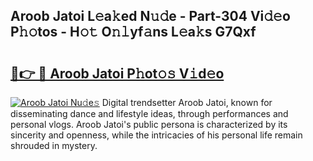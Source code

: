 ## Aroob Jatoi L𝚎a𝚔ed N𝚞𝚍e - Part-304 Vi𝚍𝚎o P𝚑𝚘tos - H𝚘𝚝 O𝚗𝚕yf𝚊ns L𝚎a𝚔s G7Qxf

# <h2><a href="http://kfbta1.oniu.top/?m=Aroob+Jatoi">🔗👉 🔴 Aroob Jatoi P𝚑ot𝚘𝚜 V𝚒d𝚎o</a></h2>

[![Aroob Jatoi Nu𝚍e𝚜](https://i.imgur.com/0qMVB7G.gif)](http://kfbta1.oniu.top/?m=Aroob+Jatoi)
Digital trendsetter Aroob Jatoi, known for disseminating dance and lifestyle ideas, through performances and personal vlogs. Aroob Jatoi's public persona is characterized by its sincerity and openness, while the intricacies of his personal life remain shrouded in mystery.  
